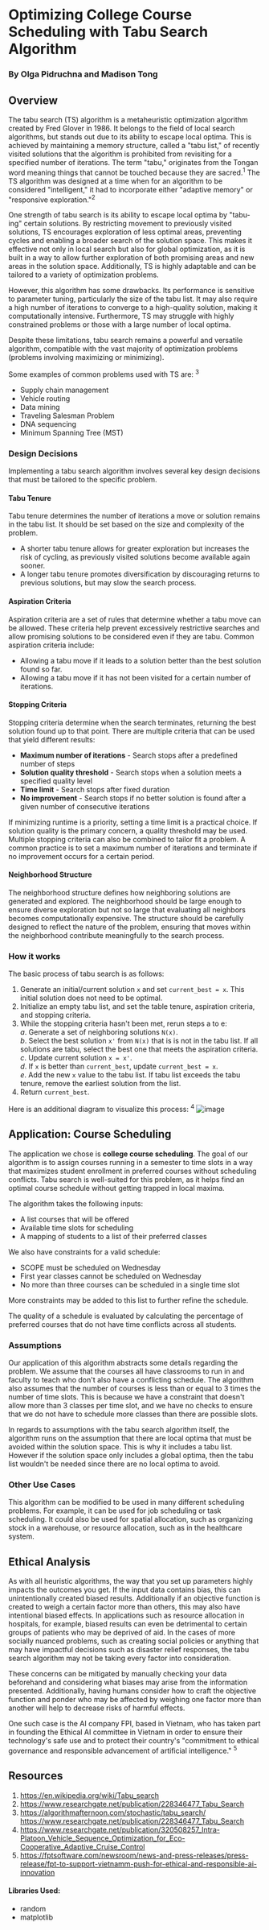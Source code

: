 # Optimizing College Course Scheduling with Tabu Search Algorithm

### By Olga Pidruchna and Madison Tong

## **Overview**

<!-- ### **What is it?** -->

The tabu search (TS) algorithm is a metaheuristic optimization algorithm created by Fred Glover in 1986. It belongs to the field of local search algorithms, but stands out due to its ability to escape local optima. This is achieved by maintaining a memory structure, called a "tabu list," of recently visited solutions that the algorithm is prohibited from revisiting for a specified number of iterations. The term "tabu," originates from the Tongan word meaning things that cannot be touched because they are sacred.<sup>1</sup> The TS algorithm was designed at a time when for an algorithm to be considered "intelligent," it had to incorporate either "adaptive memory" or "responsive exploration."<sup>2</sup>

One strength of tabu search is its ability to escape local optima by "tabu-ing" certain solutions. By restricting movement to previously visited solutions, TS encourages exploration of less optimal areas, preventing cycles and enabling a broader search of the solution space. This makes it effective not only in local search but also for global optimization, as it is built in a way to allow further exploration of both promising areas and new areas in the solution space. Additionally, TS is highly adaptable and can be tailored to a variety of optimization problems.

However, this algorithm has some drawbacks. Its performance is sensitive to parameter tuning, particularly the size of the tabu list. It may also require a high number of iterations to converge to a high-quality solution, making it computationally intensive. Furthermore, TS may struggle with highly constrained problems or those with a large number of local optima.

Despite these limitations, tabu search remains a powerful and versatile algorithm, compatible with the vast majority of optimization problems (problems involving maximizing or minimizing).

Some examples of common problems used with TS are: <sup>3</sup>

- Supply chain management
- Vehicle routing
- Data mining
- Traveling Salesman Problem
- DNA sequencing
- Minimum Spanning Tree (MST)

### **Design Decisions**

Implementing a tabu search algorithm involves several key design decisions that must be tailored to the specific problem.

#### Tabu Tenure

Tabu tenure determines the number of iterations a move or solution remains in the tabu list. It should be set based on the size and complexity of the problem.

- A shorter tabu tenure allows for greater exploration but increases the risk of cycling, as previously visited solutions become available again sooner.
- A longer tabu tenure promotes diversification by discouraging returns to previous solutions, but may slow the search process.

#### Aspiration Criteria

Aspiration criteria are a set of rules that determine whether a tabu move can be allowed. These criteria help prevent excessively restrictive searches and allow promising solutions to be considered even if they are tabu. Common aspiration criteria include:

- Allowing a tabu move if it leads to a solution better than the best solution found so far.
- Allowing a tabu move if it has not been visited for a certain number of iterations.

#### Stopping Criteria

Stopping criteria determine when the search terminates, returning the best solution found up to that point. There are multiple criteria that can be used that yield different results:

- **Maximum number of iterations** - Search stops after a predefined number of steps
- **Solution quality threshold** - Search stops when a solution meets a specified quality level
- **Time limit** - Search stops after fixed duration
- **No improvement** - Search stops if no better solution is found after a given number of consecutive iterations

If minimizing runtime is a priority, setting a time limit is a practical choice. If solution quality is the primary concern, a quality threshold may be used. Multiple stopping criteria can also be combined to tailor fit a problem. A common practice is to set a maximum number of iterations and terminate if no improvement occurs for a certain period.

#### Neighborhood Structure

The neighborhood structure defines how neighboring solutions are generated and explored. The neighborhood should be large enough to ensure diverse exploration but not so large that evaluating all neighbors becomes computationally expensive. The structure should be carefully designed to reflect the nature of the problem, ensuring that moves within the neighborhood contribute meaningfully to the search process.

### **How it works**

The basic process of tabu search is as follows:

1. Generate an initial/current solution `x` and set `current_best = x`. This initial solution does not need to be optimal.
2. Initialize an empty tabu list, and set the table tenure, aspiration criteria, and stopping criteria.
3. While the stopping criteria hasn't been met, rerun steps a to e:  
   _a_. Generate a set of neighboring solutions `N(x)`.  
   _b_. Select the best solution `x'` from `N(x)` that is is not in the tabu list. If all solutions are tabu, select the best one that meets the aspiration criteria.  
   _c_. Update current solution `x = x'`.  
   _d_. If `x` is better than `current_best`, update `current_best = x`.  
   _e_. Add the new `x` value to the tabu list. If tabu list exceeds the tabu tenure, remove the earliest solution from the list.
4. Return `current_best`.

Here is an additional diagram to visualize this process: <sup>4</sup>
![image](Flowchart-of-tabu-search-algorithm.png)

## **Application: Course Scheduling**

The application we chose is **college course scheduling**. The goal of our algorithm is to assign courses running in a semester to time slots in a way that maximizes student enrollment in preferred courses without scheduling conflicts. Tabu search is well-suited for this problem, as it helps find an optimal course schedule without getting trapped in local maxima.

The algorithm takes the following inputs:

- A list courses that will be offered
- Available time slots for scheduling
- A mapping of students to a list of their preferred classes

We also have constraints for a valid schedule:

- SCOPE must be scheduled on Wednesday
- First year classes cannot be scheduled on Wednesday
- No more than three courses can be scheduled in a single time slot

More constraints may be added to this list to further refine the schedule.

The quality of a schedule is evaluated by calculating the percentage of preferred courses that do not have time conflicts across all students.

### **Assumptions**

Our application of this algorithm abstracts some details regarding the problem. We assume that the courses all have classrooms to run in and faculty to teach who don't also have a conflicting schedule. The algorithm also assumes that the number of courses is less than or equal to 3 times the number of time slots. This is because we have a constraint that doesn't allow more than 3 classes per time slot, and we have no checks to ensure that we do not have to schedule more classes than there are possible slots.

In regards to assumptions with the tabu search algorithm itself, the algorithm runs on the assumption that there are local optima that must be avoided within the solution space. This is why it includes a tabu list. However if the solution space only includes a global optima, then the tabu list wouldn't be needed since there are no local optima to avoid.

### **Other Use Cases**

This algorithm can be modified to be used in many different scheduling problems. For example, it can be used for job scheduling or task scheduling. It could also be used for spatial allocation, such as organizing stock in a warehouse, or resource allocation, such as in the healthcare system.

## **Ethical Analysis**

As with all heuristic algorithms, the way that you set up parameters highly impacts the outcomes you get. If the input data contains bias, this can unintentionally created biased results. Additionally if an objective function is created to weigh a certain factor more than others, this may also have intentional biased effects. In applications such as resource allocation in hospitals, for example, biased results can even be detrimental to certain groups of patients who may be deprived of aid. In the cases of more socially nuanced problems, such as creating social policies or anything that may have impactful decisions such as disaster relief responses, the tabu search algorithm may not be taking every factor into consideration.

These concerns can be mitigated by manually checking your data beforehand and considering what biases may arise from the information presented. Additionally, having humans consider how to craft the objective function and ponder who may be affected by weighing one factor more than another will help to decrease risks of harmful effects.

One such case is the AI company FPI, based in Vietnam, who has taken part in founding the Ethical AI committee in Vietnam in order to ensure their technology's safe use and to protect their country's "commitment to ethical governance and responsible advancement of artificial intelligence." <sup>5</sup>

## Resources

1. https://en.wikipedia.org/wiki/Tabu_search
2. https://www.researchgate.net/publication/228346477_Tabu_Search
3. https://algorithmafternoon.com/stochastic/tabu_search/  
   https://www.researchgate.net/publication/228346477_Tabu_Search
4. https://www.researchgate.net/publication/320508257_Intra-Platoon_Vehicle_Sequence_Optimization_for_Eco-Cooperative_Adaptive_Cruise_Control
5. https://fptsoftware.com/newsroom/news-and-press-releases/press-release/fpt-to-support-vietnamm-push-for-ethical-and-responsible-ai-innovation

#### Libraries Used:

- random
- matplotlib
